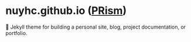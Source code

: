 # nuyhc.github.io ([PRism](https://nuyhc.github.io/))
:triangular_ruler: Jekyll theme for building a personal site, blog, project documentation, or portfolio.
